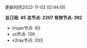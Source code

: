 更新时间2022-11-02 02:44:00

**总订阅: 45**
**总节点: 2207**
**有效节点: 392**
- trojan节点: 60
- ss节点: 129
- v2ray节点: 203
